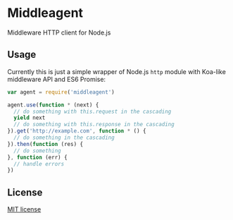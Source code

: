 Middleagent
===========

Middleware HTTP client for Node.js

Usage
-----

Currently this is just a simple wrapper of Node.js `http` module with Koa-like middleware API and ES6 Promise:

```javascript
var agent = require('middleagent')

agent.use(function * (next) {
  // do something with this.request in the cascading
  yield next
  // do something with this.response in the cascading
}).get('http://example.com', function * () {
  // do something in the cascading
}).then(function (res) {
  // do something
}, function (err) {
  // handle errors
})
```

License
-------

[MIT license](http://pm5.mit-license.org/)
